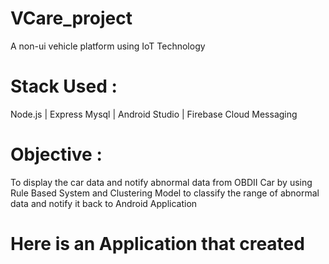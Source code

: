 # VCare_project
  A non-ui vehicle platform using IoT Technology
#  Stack Used :
   Node.js | Express Mysql | Android Studio | Firebase Cloud Messaging
#  Objective : 
   To display the car data and notify abnormal data from OBDII Car by using Rule Based System and Clustering Model to classify the range of abnormal data
   and notify it back to Android Application
# Here is an Application that created 
  
